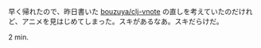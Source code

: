 早く帰れたので、昨日書いた [bouzuya/clj-vnote][clj-vnote] の直しを考えていたのだけれど、アニメを見はじめてしまった。スキがあるなあ。スキだらけだ。

2 min.

[clj-vnote]: https://github.com/bouzuya/clj-vnote/

